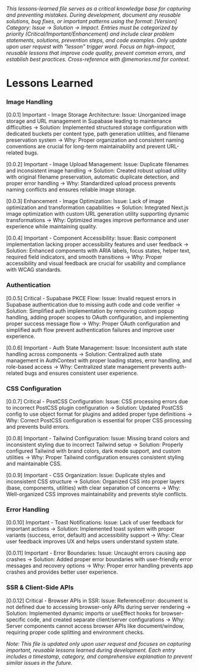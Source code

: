 *This lessons-learned file serves as a critical knowledge base for capturing and preventing mistakes. During development, document any reusable solutions, bug fixes, or important patterns using the format: [Version] Category: Issue → Solution → Impact. Entries must be categorized by priority (Critical/Important/Enhancement) and include clear problem statements, solutions, prevention steps, and code examples. Only update upon user request with "lesson" trigger word. Focus on high-impact, reusable lessons that improve code quality, prevent common errors, and establish best practices. Cross-reference with @memories.md for context.*

# Lessons Learned

### Image Handling
[0.0.1] Important - Image Storage Architecture: Issue: Unorganized image storage and URL management in Supabase leading to maintenance difficulties → Solution: Implemented structured storage configuration with dedicated buckets per content type, path generation utilities, and filename preservation system → Why: Proper organization and consistent naming conventions are crucial for long-term maintainability and prevent URL-related bugs.

[0.0.2] Important - Image Upload Management: Issue: Duplicate filenames and inconsistent image handling → Solution: Created robust upload utility with original filename preservation, automatic duplicate detection, and proper error handling → Why: Standardized upload process prevents naming conflicts and ensures reliable image storage.

[0.0.3] Enhancement - Image Optimization: Issue: Lack of image optimization and transformation capabilities → Solution: Integrated Next.js image optimization with custom URL generation utility supporting dynamic transformations → Why: Optimized images improve performance and user experience while maintaining quality.

[0.0.4] Important - Component Accessibility: Issue: Basic component implementation lacking proper accessibility features and user feedback → Solution: Enhanced components with ARIA labels, focus states, helper text, required field indicators, and smooth transitions → Why: Proper accessibility and visual feedback are crucial for usability and compliance with WCAG standards.

### Authentication
[0.0.5] Critical - Supabase PKCE Flow: Issue: Invalid request errors in Supabase authentication due to missing auth code and code verifier → Solution: Simplified auth implementation by removing custom popup handling, adding proper scopes to OAuth configuration, and implementing proper success message flow → Why: Proper OAuth configuration and simplified auth flow prevent authentication failures and improve user experience.

[0.0.6] Important - Auth State Management: Issue: Inconsistent auth state handling across components → Solution: Centralized auth state management in AuthContext with proper loading states, error handling, and role-based access → Why: Centralized state management prevents auth-related bugs and ensures consistent user experience.

### CSS Configuration
[0.0.7] Critical - PostCSS Configuration: Issue: CSS processing errors due to incorrect PostCSS plugin configuration → Solution: Updated PostCSS config to use object format for plugins and added proper type definitions → Why: Correct PostCSS configuration is essential for proper CSS processing and prevents build errors.

[0.0.8] Important - Tailwind Configuration: Issue: Missing brand colors and inconsistent styling due to incorrect Tailwind setup → Solution: Properly configured Tailwind with brand colors, dark mode support, and custom utilities → Why: Proper Tailwind configuration ensures consistent styling and maintainable CSS.

[0.0.9] Important - CSS Organization: Issue: Duplicate styles and inconsistent CSS structure → Solution: Organized CSS into proper layers (base, components, utilities) with clear separation of concerns → Why: Well-organized CSS improves maintainability and prevents style conflicts.

### Error Handling
[0.0.10] Important - Toast Notifications: Issue: Lack of user feedback for important actions → Solution: Implemented toast system with proper variants (success, error, default) and accessibility support → Why: Clear user feedback improves UX and helps users understand system state.

[0.0.11] Important - Error Boundaries: Issue: Uncaught errors causing app crashes → Solution: Added proper error boundaries with user-friendly error messages and recovery options → Why: Proper error handling prevents app crashes and provides better user experience.

### SSR & Client-Side APIs
[0.0.12] Critical - Browser APIs in SSR: Issue: ReferenceError: document is not defined due to accessing browser-only APIs during server rendering → Solution: Implemented dynamic imports or useEffect hooks for browser-specific code, and created separate client/server configurations → Why: Server components cannot access browser APIs like document/window, requiring proper code splitting and environment checks.

*Note: This file is updated only upon user request and focuses on capturing important, reusable lessons learned during development. Each entry includes a timestamp, category, and comprehensive explanation to prevent similar issues in the future.*
